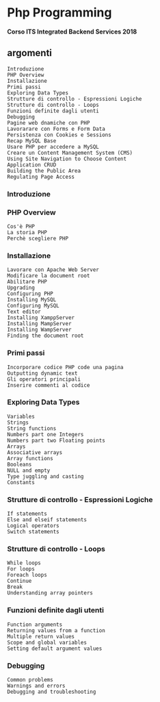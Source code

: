 # Php Programming
__Corso ITS Integrated Backend Services 2018__

## argomenti
	Introduzione
	PHP Overview
	Installazione
	Primi passi
	Exploring Data Types
	Strutture di controllo - Espressioni Logiche
	Strutture di controllo - Loops
	Funzioni definite dagli utenti
	Debugging
	Pagine web dnamiche con PHP
	Lavorarare con Forms e Form Data
	Persistenza con Cookies e Sessions
	Recap MySQL Base
	Usare PHP per accedere a MySQL
	Creare un Content Management System (CMS)
	Using Site Navigation to Choose Content
	Application CRUD
	Building the Public Area
	Regulating Page Access


### Introduzione

### PHP Overview
	Cos'è PHP
	La storia PHP
	Perchè scegliere PHP

### Installazione
	Lavorare con Apache Web Server
	Modificare la document root
	Abilitare PHP
	Upgrading
	Configuring PHP
	Installing MySQL
	Configuring MySQL
	Text editor
	Installing XamppServer
	Installing MampServer
	Installing WampServer
	Finding the document root

### Primi passi
	Incorporare codice PHP code una pagina
	Outputting dynamic text
	Gli operatori principali
	Inserire commenti al codice

### Exploring Data Types
	Variables
	Strings
	String functions
	Numbers part one Integers
	Numbers part two Floating points
	Arrays
	Associative arrays
	Array functions
	Booleans
	NULL and empty
	Type juggling and casting
	Constants

### Strutture di controllo - Espressioni Logiche
	If statements
	Else and elseif statements
	Logical operators
	Switch statements

### Strutture di controllo - Loops
	While loops
	For loops
	Foreach loops
	Continue
	Break
	Understanding array pointers

### Funzioni definite dagli utenti
	Function arguments
	Returning values from a function
	Multiple return values
	Scope and global variables
	Setting default argument values

### Debugging
	Common problems
	Warnings and errors
	Debugging and troubleshooting
